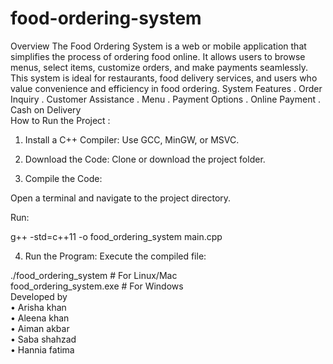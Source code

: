 # food-ordering-system
Overview
The Food Ordering System is a web or mobile application that simplifies the process of ordering food online. It allows users to browse menus, select items, customize orders, and make payments seamlessly. This system is ideal for restaurants, food delivery services, and users who value convenience and efficiency in food ordering.
System Features
 . Order Inquiry
. Customer Assistance
  . Menu
  . Payment Options
  . Online Payment
  . Cash on Delivery    
  How to Run the Project :

1. Install a C++ Compiler: Use GCC, MinGW, or MSVC.


2. Download the Code: Clone or download the project folder.


3. Compile the Code:

Open a terminal and navigate to the project directory.

Run:

g++ -std=c++11 -o food_ordering_system main.cpp



4. Run the Program:
Execute the compiled file:

./food_ordering_system  # For Linux/Mac  
food_ordering_system.exe  # For Windows          
Developed by  
•  Arisha khan                   
•  Aleena khan                      
• Aiman akbar                    
• Saba shahzad                     
• Hannia fatima
